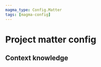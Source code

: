 ```yaml
---
magma_type: Config.Matter
tags: [magma-config]
---
```

# Project matter config

## Context knowledge
